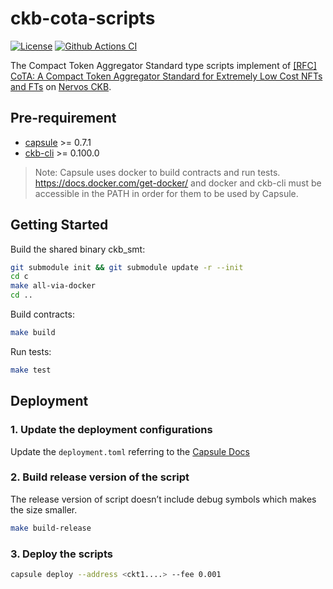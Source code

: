 # ckb-cota-scripts

[![License](https://img.shields.io/badge/license-MIT-green)](https://github.com/nervina-labs/ckb-cota-scripts/blob/develop/COPYING)
[![Github Actions CI](https://github.com/nervina-labs/ckb-cota-scripts/workflows/CI/badge.svg?branch=develop)](https://github.com/nervina-labs/ckb-cota-scripts/actions)

The Compact Token Aggregator Standard type scripts implement of [[RFC] CoTA: A Compact Token Aggregator Standard for Extremely Low Cost NFTs and FTs](https://talk.nervos.org/t/rfc-cota-a-compact-token-aggregator-standard-for-extremely-low-cost-nfts-and-fts/6338) on [Nervos CKB](https://www.nervos.org/).

## Pre-requirement

- [capsule](https://github.com/nervosnetwork/capsule) >= 0.7.1
- [ckb-cli](https://github.com/nervosnetwork/ckb-cli) >= 0.100.0

> Note: Capsule uses docker to build contracts and run tests. https://docs.docker.com/get-docker/
> and docker and ckb-cli must be accessible in the PATH in order for them to be used by Capsule.

## Getting Started

Build the shared binary ckb_smt:
```sh
git submodule init && git submodule update -r --init
cd c
make all-via-docker
cd ..
```

Build contracts:

```sh
make build
```

Run tests:

```sh
make test
```

## Deployment

### 1. Update the deployment configurations

Update the `deployment.toml` referring to the [Capsule Docs](https://docs.nervos.org/docs/labs/sudtbycapsule#deploy)

### 2. Build release version of the script

The release version of script doesn’t include debug symbols which makes the size smaller.

```sh
make build-release
```

### 3. Deploy the scripts

```sh
capsule deploy --address <ckt1....> --fee 0.001
```


